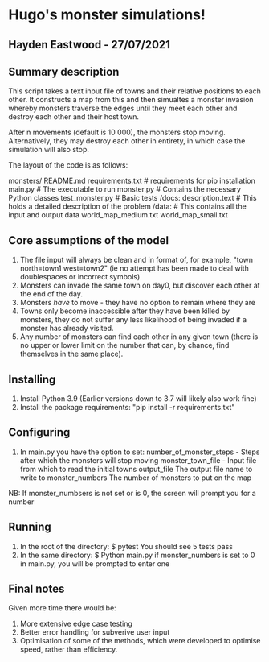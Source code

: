 # Hugo's monster simulations!

Hayden Eastwood - 27/07/2021
----------------------------


Summary description
-------------------
This script takes a text input file of towns and their relative positions to each other. It constructs a map from this and then simualtes a monster invasion whereby monsters traverse the edges until they meet each other and destroy each other and their host town. 

After n movements (default is 10 000), the monsters stop moving. Alternatively, they may destroy each other in entirety, in which case the simulation will also stop.

The layout of the code is as follows:

monsters/
    README.md
    requirements.txt                # requirements for pip installation              
    main.py                         # The executable to run
    monster.py                      # Contains the necessary Python classes 
    test_monster.py                 # Basic tests
    /docs:
        description.text            # This holds a detailed description of the problem
    /data:                          # This contains all the input and output data
        world_map_medium.txt
        world_map_small.txt

Core assumptions of the model
-----------------------------
1. The file input will always be clean and in format of, for example, "town north=town1 west=town2" (ie no attempt has been made to deal with doublespaces or incorrect symbols)
2. Monsters can invade the same town on day0, but discover each other at the end of the day.
3. Monsters *have* to  move - they have no option to remain where they are
4. Towns only become inaccessible after they have been killed by monsters, they do not suffer any less likelihood of being invaded if a monster has already visited.
5. Any number of monsters can find each other in any given town (there is no upper or lower limit on the number that can, by chance, find themselves in the same place).


Installing
--------------------------
1. Install Python 3.9 (Earlier versions down to 3.7 will likely also work fine)
2. Install the package requirements: "pip install -r requirements.txt"


Configuring
--------------------------
1. In main.py you have the option to set:
    number_of_monster_steps -   Steps after which the monsters will stop moving
    monster_town_file -         Input file from which to read the initial towns
    output_file                 The output file name to write to
    monster_numbers             The number of monsters to put on the map

NB: If monster_numbsers is not set or is 0, the screen will prompt you for a number

Running
-------
1. In the root of the directory: 
    $ pytest
    You should see 5 tests pass
2. In the same directory:
    $ Python main.py
    if monster_numbers is set to 0 in main.py, you will be prompted to enter one

Final notes
-----------

Given more time there would be:
1. More extensive edge case testing
2. Better error handling for subverive user input
3. Optimisation of some of the methods, which were developed to optimise speed, rather than efficiency.
